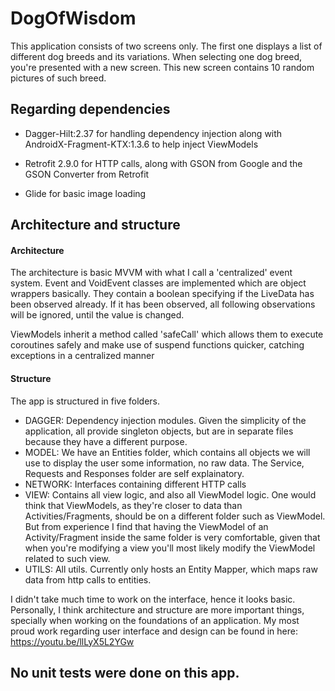 # DogOfWisdom

This application consists of two screens only.
The first one displays a list of different dog breeds and its variations.
When selecting one dog breed, you're presented with a new screen.
This new screen contains 10 random pictures of such breed.

## Regarding dependencies

- Dagger-Hilt:2.37 for handling dependency injection along with AndroidX-Fragment-KTX:1.3.6 to help inject ViewModels

- Retrofit 2.9.0 for HTTP calls, along with GSON from Google and the GSON Converter from Retrofit

- Glide for basic image loading

## Architecture and structure
#### Architecture
The architecture is basic MVVM with what I call a 'centralized' event system.
Event and VoidEvent classes are implemented which are object wrappers basically.
They contain a boolean specifying if the LiveData has been observed already.
If it has been observed, all following observations will be ignored, until the value is changed.

ViewModels inherit a method called 'safeCall' which allows them to execute coroutines safely and make use of suspend functions quicker, catching exceptions in a centralized manner

#### Structure
The app is structured in five folders.
- DAGGER: Dependency injection modules. Given the simplicity of the application, all provide singleton objects, but are in separate files because they have a different purpose.
- MODEL: We have an Entities folder, which contains all objects we will use to display the user some information, no raw data. The Service, Requests and Responses folder are self explainatory.
- NETWORK: Interfaces containing different HTTP calls
- VIEW: Contains all view logic, and also all ViewModel logic. One would think that ViewModels, as they're closer to data than Activities/Fragments, should be on a different folder such as ViewModel. But from experience I find that having the ViewModel of an Activity/Fragment inside the same folder is very comfortable, given that when you're modifying a view you'll most likely modify the ViewModel related to such view.
- UTILS: All utils. Currently only hosts an Entity Mapper, which maps raw data from http calls to entities.

I didn't take much time to work on the interface, hence it looks basic. Personally, I think architecture and structure are more important things, specially when working on the foundations of an application. My most proud work regarding user interface and design can be found in here: https://youtu.be/llLyX5L2YGw

## No unit tests were done on this app.
